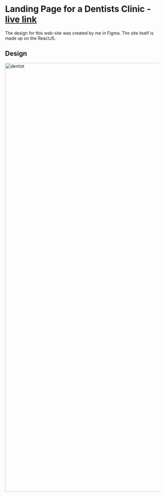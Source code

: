 # Landing Page for a Dentists Clinic - [live link](https://dentist-clinic-zhkvivan.herokuapp.com)

The design for this web-site was created by me in Figma. The site itself is made up on the ReactJS.

## Design

<img width="1400" alt="dentist" src="https://user-images.githubusercontent.com/65277182/155685093-c4169599-c0b2-4d4e-abd8-e7906c789cc2.png">

